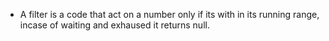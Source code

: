 - A filter is a code that act on a number only if its with in its running range, incase of waiting and exhaused it returns null.